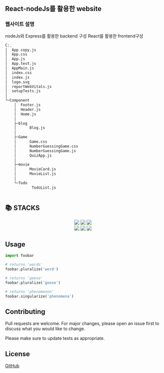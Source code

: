 ## React-nodeJs를 활용한 website



### 웹사이트 설명 

nodeJs와 Express를 활용한 backend 구성
React를 활용한 frontend구성

```bash
C:.
│  App copy.js
│  App.css
│  App.js
│  App.test.js
│  AppMain.js
│  index.css
│  index.js
│  logo.svg
│  reportWebVitals.js
│  setupTests.js
│
└─Component
    │  Footer.js
    │  Header.js
    │  Home.js
    │
    ├─blog
    │      Blog.js
    │
    ├─Game
    │      Game.css
    │      NumberGuessingGame.css
    │      NumberGuessingGame.js
    │      QuizApp.js
    │
    ├─movie
    │      MovieCard.js
    │      MovieList.js
    │
    └─Todo
            TodoList.js
```

```bash

```




## 📚 STACKS
<div align=center> 
<img src="https://img.shields.io/badge/react-61DAFB?style=for-the-badge&logo=reactos&logoColor=black">
<img src="https://img.shields.io/badge/javascript-F7DF1E?style=for-the-badge&logo=javascript&logoColor=black"> 
<img src="https://img.shields.io/badge/oracle-F80000?style=for-the-badge&logo=oracle&logoColor=white">
    <br>
<img src="https://img.shields.io/badge/node.js-339933?style=for-the-badge&logo=Node.js&logoColor=white">
<img src="https://img.shields.io/badge/express-000000?style=for-the-badge&logo=express&logoColor=white">
<img src="https://img.shields.io/badge/bootstrap-7952B3?style=for-the-badge&logo=bootstrap&logoColor=white">
</div>

## Usage

```python
import foobar

# returns 'words'
foobar.pluralize('word')

# returns 'geese'
foobar.pluralize('goose')

# returns 'phenomenon'
foobar.singularize('phenomena')
```

## Contributing

Pull requests are welcome. For major changes, please open an issue first
to discuss what you would like to change.

Please make sure to update tests as appropriate.

## License

[GitHub](https://github.com/rjswh0503/)

